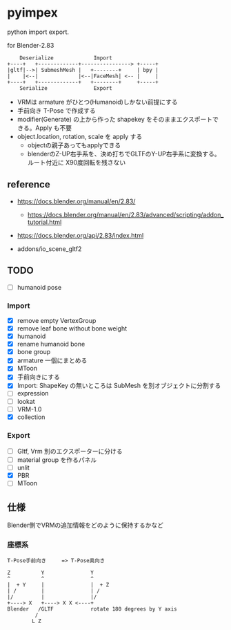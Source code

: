 # pyimpex

python import export.

for Blender-2.83

```
    Deserialize             Import
+----+   +-------------+----------------> +-----+
|gltf|-->| SubmeshMesh |   +--------+     | bpy |
|    |<--|             |<--|FaceMesh| <-- |     |
+----+   +-------------+   +--------+     +-----+
    Serialize               Export
```

* VRMは armature がひとつ(Humanoid)しかない前提にする
* 手前向き T-Pose で作成する
* modifier(Generate) の上から作った shapekey をそのままエクスポートできる。Apply も不要
* object.location, rotation, scale を apply する
  * objectの親子あってもapplyできる
  * blenderのZ-UP右手系を、決め打ちでGLTFのY-UP右手系に変換する。ルート付近に X90度回転を残さない

## reference

* https://docs.blender.org/manual/en/2.83/
  * https://docs.blender.org/manual/en/2.83/advanced/scripting/addon_tutorial.html
* https://docs.blender.org/api/2.83/index.html

* addons/io_scene_gltf2

## TODO

* [ ] humanoid pose

### Import

* [x] remove empty VertexGroup
* [x] remove leaf bone without bone weight
* [x] humanoid
* [x] rename humanoid bone
* [x] bone group
* [x] armature 一個にまとめる
* [x] MToon
* [x] 手前向きにする
* [x] Import: ShapeKey の無いところは SubMesh を別オブジェクトに分割する
* [ ] expression
* [ ] lookat
* [ ] VRM-1.0
* [x] collection

### Export

* [ ] Gltf, Vrm 別のエクスポーターに分ける
* [ ] material group を作るパネル
* [ ] unlit
* [x] PBR
* [ ] MToon

## 仕様

Blender側でVRMの追加情報をどのように保持するかなど

### 座標系

``` 
T-Pose手前向き     => T-Pose奥向き

Z          Y               Y
^          ^               ^
|  + Y     |               |  + Z
| /        |               | /
|/         |               |/
+----> X   +----> X X <----+
Blender   /GLTF            rotate 180 degrees by Y axis
         /
        L Z
```
